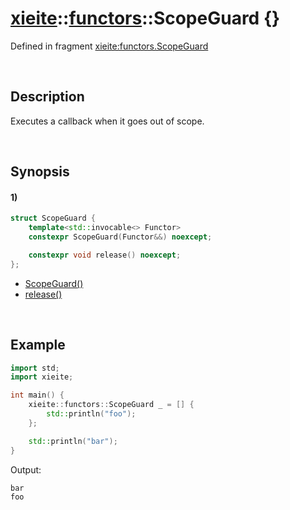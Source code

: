 # [xieite](../../xieite.md)\:\:[functors](../../functors.md)\:\:ScopeGuard \{\}
Defined in fragment [xieite:functors.ScopeGuard](../../../src/functors/scope_guard.cpp)

&nbsp;

## Description
Executes a callback when it goes out of scope.

&nbsp;

## Synopsis
#### 1)
```cpp
struct ScopeGuard {
    template<std::invocable<> Functor>
    constexpr ScopeGuard(Functor&&) noexcept;

    constexpr void release() noexcept;
};
```
- [ScopeGuard\(\)](./structures/scope_guard/1/operators/constructor.md)
- [release\(\)](./structures/scope_guard/1/release.md)

&nbsp;

## Example
```cpp
import std;
import xieite;

int main() {
    xieite::functors::ScopeGuard _ = [] {
        std::println("foo");
    };

    std::println("bar");
}
```
Output:
```
bar
foo
```
